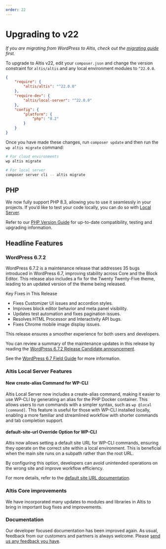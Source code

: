 ```yaml
---
order: 22
---
```


# Upgrading to v22

*If you are migrating from WordPress to Altis, check out the [migrating guide](../migrating/) first.*

To upgrade to Altis v22, edit your `composer.json` and change the version constraint for `altis/altis` and any local environment
modules to `^22.0.0`.

```json
{
	"require": {
		"altis/altis": "^22.0.0"
	},
	"require-dev": {
		"altis/local-server": "^22.0.0"
	},
	"config": {
		"platform": {
			"php": "8.2"
		}
	}
}
```

Once you have made these changes, run `composer update` and then run the `wp altis migrate` command:

```sh
# For cloud environments
wp altis migrate

# For local server
composer server cli -- altis migrate
```

## PHP

We now fully support PHP 8.3, allowing you to use it seamlessly in your projects. If you’d like to test your code locally, you can do so with [Local Server](docs://local-server/).

Refer to our [PHP Version Guide](docs://guides/updating-php/) for up-to-date compatibility, testing and upgrading information.

## Headline Features

### WordPress 6.7.2

WordPress 6.7.2 is a maintenance release that addresses 35 bugs introduced in WordPress 6.7, improving stability across Core and the Block Editor. This release also includes a fix for the Twenty Twenty-Five theme, leading to an updated version of the theme being released.

Key Fixes in This Release
- Fixes Customizer UI issues and accordion styles.
- Improves block editor behavior and meta panel visibility.
- Updates test automation and fixes pagination issues.
- Resolves HTML Processor and Interactivity API bugs.
- Fixes Chrome mobile image display issues.

This release ensures a smoother experience for both users and developers.

You can review a summary of the maintenance updates in this release by reading the [WordPress 6.7.2 Release Candidate announcement](https://make.wordpress.org/core/2025/02/07/wordpress-6-7-2-rc2-is-now-available/).

See the [WordPress 6.7 Field Guide](https://make.wordpress.org/core/2024/10/23/wordpress-6-7-field-guide/) for more information.

### Altis Local Server Features

#### New create-alias Command for WP-CLI

Altis Local Server now includes a create-alias command, making it easier to use WP-CLI by generating an alias for the PHP Docker container. This allows users to run commands with a simpler syntax, such as `wp @local [command]`. This feature is useful for those with WP-CLI installed locally, enabling a more familiar and streamlined workflow with shorter commands and tab completion support.

#### **default-site-url** Override Option for WP-CLI

Altis now allows setting a default site URL for WP-CLI commands, ensuring they operate on the correct site within a local environment. This is beneficial when the main site runs on a subpath rather than the root URL.

By configuring this option, developers can avoid unintended operations on the wrong site and improve workflow efficiency.

For more details, refer to the [default site URL documentation](docs://local-server/cli/#default-site-url).

### Altis Core improvements

We have incorporated many updates to modules and libraries in Altis to bring in important bug fixes and improvements.

### Documentation

Our developer focused documentation has been improved again. As usual, feedback from our customers and partners is always welcome.
Please [send us any feedback you have](support://new).
